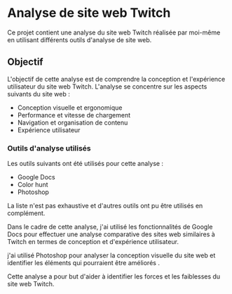 # Analyse de site web Twitch

Ce projet contient une analyse du site web Twitch réalisée par moi-même en utilisant différents outils d'analyse de site web.

## Objectif

L'objectif de cette analyse est de comprendre la conception et l'expérience utilisateur du site web Twitch. L'analyse se concentre sur les aspects suivants du site web :

- Conception visuelle et ergonomique
- Performance et vitesse de chargement
- Navigation et organisation de contenu
- Expérience utilisateur

### Outils d'analyse utilisés

Les outils suivants ont été utilisés pour cette analyse :

- Google Docs
- Color hunt
- Photoshop

La liste n'est pas exhaustive et d'autres outils ont pu être utilisés en complément.

Dans le cadre de cette analyse, j'ai utilisé les fonctionnalités de Google Docs pour effectuer une analyse comparative des sites web similaires à Twitch en termes de conception et d'expérience utilisateur.

j'ai utilisé Photoshop pour analyser la conception visuelle du site web et identifier les éléments qui pourraient être améliorés .

Cette analyse a pour but d'aider à identifier les forces et les faiblesses du site web Twitch.
